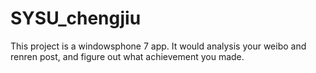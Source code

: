 # SYSU_chengjiu
This project is a windowsphone 7 app.
It would analysis your weibo and renren post, and figure out what achievement you made.  
